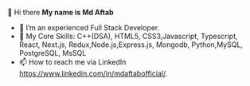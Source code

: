 👋 Hi there
**My name is Md Aftab**
- 🌱 I’m an experienced Full Stack Developer.
- 👀 My Core Skills: C++(DSA), HTML5, CSS3,Javascript, Typescript, React, Next.js, Redux,Node.js,Express.js, Mongodb, Python,MySQL, PostgreSQL, MsSQL
- 📫 How to reach me via LinkedIn https://www.linkedin.com/in/mdaftabofficial/.


